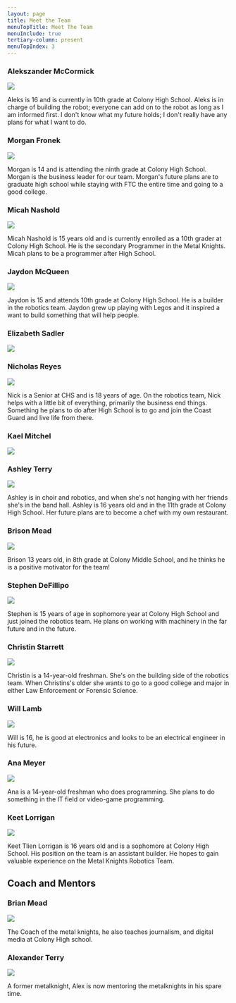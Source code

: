 ```yaml
---
layout: page
title: Meet the Team
menuTopTitle: Meet The Team
menuInclude: true
tertiary-column: present
menuTopIndex: 3
---
```

### Alekszander McCormick

![](/assets/img/team/aleks.jpg)

Aleks is 16 and is currently in 10th grade at Colony High School. Aleks is in charge of building the robot; everyone can add on to the robot as long as I am informed first. I don't know what my future holds; I don't really have any plans for what I want to do.

### Morgan Fronek

![](/assets/img/team/morgan.jpg)

Morgan is 14 and is attending the ninth grade at Colony High School. Morgan is the business leader for our team. Morgan's future plans are to graduate high school while staying with FTC the entire time and going to a good college.


### Micah Nashold

![](/assets/img/team/micah.jpg)

Micah Nashold is 15 years old and is currently enrolled as a 10th grader at Colony High School. He is the secondary Programmer in the Metal Knights. Micah plans to be a programmer after High School.

### Jaydon McQueen

![](/assets/img/team/jaydon.jpg)

Jaydon is 15 and attends 10th grade at Colony High School. He is a builder in the robotics team. Jaydon grew up playing with Legos and it inspired a want to build something that will help people.


### Elizabeth Sadler

![](/assets/img/team/Elizabeth.jpg)

### Nicholas Reyes

![](/assets/img/team/nicholas.jpg)

Nick is a Senior at CHS and is 18 years of age. On the robotics team, Nick helps with a little bit of everything, primarily the business end things. Something he plans to do after High School is to go and join the Coast Guard and live life from there.

### **Kael Mitchel**

![](/assets/img/team/kael.jpg)

### **Ashley Terry**

![](/assets/img/team/ashley.jpg)

Ashley is in choir and robotics, and when she's not hanging with her friends she's in the band hall. Ashley is 16 years old and in the 11th grade at Colony High School. Her future plans are to become a chef with my own restaurant.

### **Brison Mead**

![](/assets/img/team/brison.jpg)

Brison 13 years old, in 8th grade at Colony Middle School, and he thinks he is a positive motivator for the team!

### **Stephen DeFillipo**

![](/assets/img/team/stephen.jpg)

Stephen is 15 years of age in sophomore year at Colony High School and just joined the robotics team. He plans on working with machinery in the far future and in the future.



### **Christin Starrett**

![](/assets/img/team/christin.jpg)

Christin is a 14-year-old freshman. She's  on the building side of the robotics team. When Christins's older she wants to go to a good college and major in either Law Enforcement or Forensic Science.

### **Will Lamb**

![](/assets/img/team/will.jpg)

Will is 16, he is good at electronics and looks to be an electrical engineer in his future.

### **Ana Meyer**

![](/assets/img/team/ana.jpg)

Ana is a 14-year-old freshman who does programming. She plans to do something in the IT field or video-game programming.


### **Keet Lorrigan**

![](/assets/img/team/keet.jpg)

Keet Tlien Lorrigan is 16 years old and is a sophomore at Colony High School. His position on the team is an assistant builder. He hopes to gain valuable experience on the Metal Knights Robotics Team.


## Coach and Mentors

### **Brian Mead**

![](/assets/img/team/brian.jpg)

The Coach of the metal knights, he also teaches journalism, and digital media at Colony High school.

### **Alexander Terry**

![](/assets/img/team/alex.jpg)

A former metalknight, Alex is now mentoring the metalknights in his spare time.
